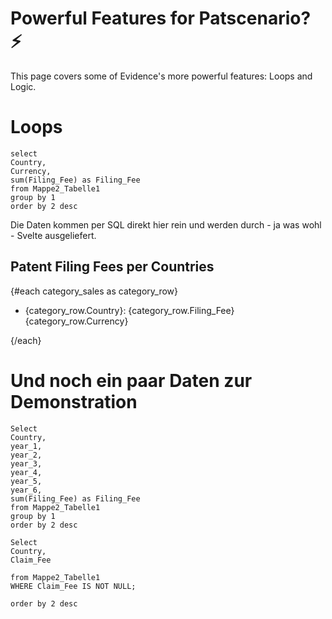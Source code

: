 # Powerful Features for Patscenario? ⚡
This page covers some of Evidence's more powerful features: Loops and Logic.

# Loops

```category_sales
select
Country,
Currency,
sum(Filing_Fee) as Filing_Fee
from Mappe2_Tabelle1
group by 1
order by 2 desc
```

Die Daten kommen per SQL direkt hier rein und werden durch - ja was wohl - Svelte ausgeliefert.

## Patent Filing Fees per Countries

{#each category_sales as category_row}
- {category_row.Country}: {category_row.Filing_Fee} {category_row.Currency}


{/each}



# Und noch ein paar Daten zur Demonstration
```orders_per_day
Select
Country,
year_1,
year_2,
year_3,
year_4,
year_5,
year_6,
sum(Filing_Fee) as Filing_Fee
from Mappe2_Tabelle1
group by 1
order by 2 desc
```

<DataTable
    data={orders_per_day}
    rows=50 
/>


```claim_fee
Select
Country,
Claim_Fee

from Mappe2_Tabelle1
WHERE Claim_Fee IS NOT NULL;

order by 2 desc
```

<BarChart
    data={claim_fee} 
    x=Country
    y=Claim_Fee
/>


